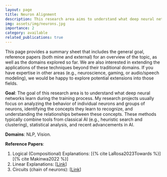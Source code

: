 ```yaml
---
layout: page
title: Neuron Alignment
description: This research area aims to understand what deep neural networks learn during the training process. Specifically, we are interested on analyzing the behavior of individual neurons and groups of neurons and discovering the concepts they learn to recognize and the relationships between these concepts. 
img: assets/img/neurons.jpg
importance: 2
category: available
related_publications: true
---
```

This page provides a summary sheet that includes the general goal, reference papers (both mine and external) for an overview of the topic, as well as the domains explored so far. We are also interested in extending the applications of these techniques beyond their traditional domains. If you have expertise in other areas (e.g., neuroscience, gaming, or audio/speech modeling), we would be happy to explore potential extensions into those fields.

**Goal**: The goal of this research area is to understand what deep neural networks learn during the training process. My research projects usually focus on analyzing the behavior of individual neurons and groups of neurons, identifying the concepts they learn to recognize, and understanding the relationships between these concepts. These methods typically combine tools from classical AI (e.g., heuristic search and clustering), statistical analysis, and recent advancements in AI.

**Domains**: NLP, Vision. 

**Reference Papers**: 
1. Logical (Compositional) Explanations: [{% cite LaRosa2023Towards %}] [{% cite Makinwa2022 %}] 
2. Linear Explanations: [<a href="https://arxiv.org/abs/2405.06855">Link</a>]
3. Circuits (chain of neurons): [<a href="https://distill.pub/2020/circuits/zoom-in/">Link</a>] 

